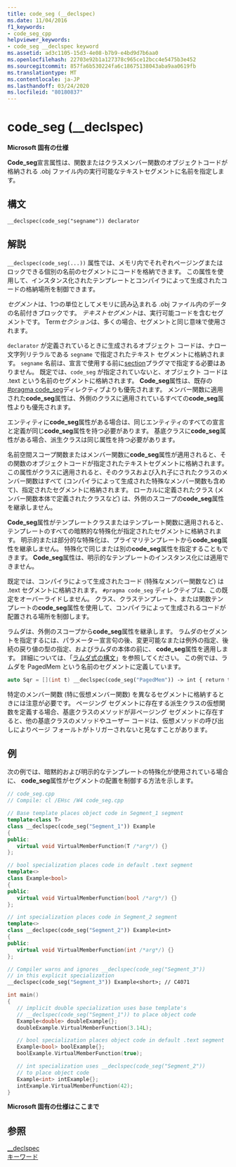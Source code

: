 ```yaml
---
title: code_seg (__declspec)
ms.date: 11/04/2016
f1_keywords:
- code_seg_cpp
helpviewer_keywords:
- code_seg __declspec keyword
ms.assetid: ad3c1105-15d3-4e08-b7b9-e4bd9d7b6aa0
ms.openlocfilehash: 22703e92b1a127378c965ce12bcc4e5475b3e452
ms.sourcegitcommit: 857fa6b530224fa6c18675138043aba9aa0619fb
ms.translationtype: MT
ms.contentlocale: ja-JP
ms.lasthandoff: 03/24/2020
ms.locfileid: "80180837"
---
```

# <a name="code_seg-__declspec"></a>code_seg (__declspec)

**Microsoft 固有の仕様**

**Code_seg**宣言属性は、関数またはクラスメンバー関数のオブジェクトコードが格納される .obj ファイル内の実行可能なテキストセグメントに名前を指定します。

## <a name="syntax"></a>構文

```
__declspec(code_seg("segname")) declarator
```

## <a name="remarks"></a>解説

`__declspec(code_seg(...))` 属性では、メモリ内でそれぞれページングまたはロックできる個別の名前のセグメントにコードを格納できます。 この属性を使用して、インスタンス化されたテンプレートとコンパイラによって生成されたコードの格納場所を制御できます。

*セグメント*は、1つの単位としてメモリに読み込まれる .obj ファイル内のデータの名前付きブロックです。 *テキストセグメント*は、実行可能コードを含むセグメントです。 Term*セクション*は、多くの場合、セグメントと同じ意味で使用されます。

`declarator` が定義されているときに生成されるオブジェクト コードは、ナロー文字列リテラルである `segname` で指定されたテキスト セグメントに格納されます。 `segname` 名前は、宣言で使用する前に[section](../preprocessor/section.md)プラグマで指定する必要はありません。 既定では、`code_seg` が指定されていないと、オブジェクト コードは .text という名前のセグメントに格納されます。 **Code_seg**属性は、既存の[#pragma code_seg](../preprocessor/code-seg.md)ディレクティブよりも優先されます。 メンバー関数に適用された**code_seg**属性は、外側のクラスに適用されているすべての**code_seg**属性よりも優先されます。

エンティティに**code_seg**属性がある場合は、同じエンティティのすべての宣言と定義が同じ**code_seg**属性を持つ必要があります。 基底クラスに**code_seg**属性がある場合、派生クラスは同じ属性を持つ必要があります。

名前空間スコープ関数またはメンバー関数に**code_seg**属性が適用されると、その関数のオブジェクトコードが指定されたテキストセグメントに格納されます。 この属性がクラスに適用されると、そのクラスおよび入れ子にされたクラスのメンバー関数はすべて (コンパイラによって生成された特殊なメンバー関数も含めて)、指定されたセグメントに格納されます。 ローカルに定義されたクラス (メンバー関数本体で定義されたクラスなど) は、外側のスコープの**code_seg**属性を継承しません。

**Code_seg**属性がテンプレートクラスまたはテンプレート関数に適用されると、テンプレートのすべての暗黙的な特殊化が指定されたセグメントに格納されます。 明示的または部分的な特殊化は、プライマリテンプレートから**code_seg**属性を継承しません。 特殊化で同じまたは別の**code_seg**属性を指定することもできます。 **Code_seg**属性は、明示的なテンプレートのインスタンス化には適用できません。

既定では、コンパイラによって生成されたコード (特殊なメンバー関数など) は .text セグメントに格納されます。 `#pragma code_seg` ディレクティブは、この既定をオーバーライドしません。 クラス、クラステンプレート、または関数テンプレートの**code_seg**属性を使用して、コンパイラによって生成されるコードが配置される場所を制御します。

ラムダは、外側のスコープから**code_seg**属性を継承します。 ラムダのセグメントを指定するには、パラメーター宣言句の後、変更可能なまたは例外の指定、後続の戻り値の型の指定、およびラムダの本体の前に、 **code_seg**属性を適用します。 詳細については、「[ラムダ式の構文](../cpp/lambda-expression-syntax.md)」を参照してください。 この例では、ラムダを PagedMem という名前のセグメントに定義しています。

```cpp
auto Sqr = [](int t) __declspec(code_seg("PagedMem")) -> int { return t*t; };
```

特定のメンバー関数 (特に仮想メンバー関数) を異なるセグメントに格納するときには注意が必要です。 ページング セグメントに存在する派生クラスの仮想関数を定義する場合、基底クラスのメソッドが非ページング セグメントに存在すると、他の基底クラスのメソッドやユーザー コードは、仮想メソッドの呼び出しによりページ フォールトがトリガーされないと見なすことがあります。

## <a name="example"></a>例

次の例では、暗黙的および明示的なテンプレートの特殊化が使用されている場合に、 **code_seg**属性がセグメントの配置を制御する方法を示します。

```cpp
// code_seg.cpp
// Compile: cl /EHsc /W4 code_seg.cpp

// Base template places object code in Segment_1 segment
template<class T>
class __declspec(code_seg("Segment_1")) Example
{
public:
   virtual void VirtualMemberFunction(T /*arg*/) {}
};

// bool specialization places code in default .text segment
template<>
class Example<bool>
{
public:
   virtual void VirtualMemberFunction(bool /*arg*/) {}
};

// int specialization places code in Segment_2 segment
template<>
class __declspec(code_seg("Segment_2")) Example<int>
{
public:
   virtual void VirtualMemberFunction(int /*arg*/) {}
};

// Compiler warns and ignores __declspec(code_seg("Segment_3"))
// in this explicit specialization
__declspec(code_seg("Segment_3")) Example<short>; // C4071

int main()
{
   // implicit double specialization uses base template's
   // __declspec(code_seg("Segment_1")) to place object code
   Example<double> doubleExample{};
   doubleExample.VirtualMemberFunction(3.14L);

   // bool specialization places object code in default .text segment
   Example<bool> boolExample{};
   boolExample.VirtualMemberFunction(true);

   // int specialization uses __declspec(code_seg("Segment_2"))
   // to place object code
   Example<int> intExample{};
   intExample.VirtualMemberFunction(42);
}
```

**Microsoft 固有の仕様はここまで**

## <a name="see-also"></a>参照

[__declspec](../cpp/declspec.md)<br/>
[キーワード](../cpp/keywords-cpp.md)
